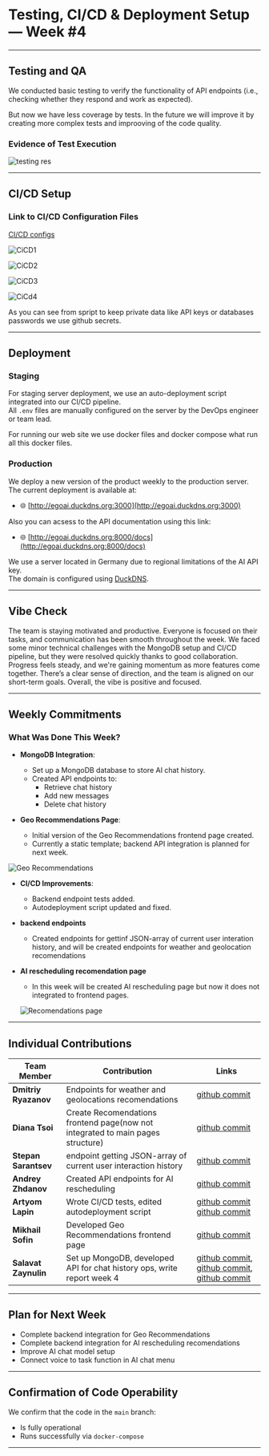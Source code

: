 # Testing, CI/CD & Deployment Setup — Week #4

---

## **Testing and QA**

We conducted basic testing to verify the functionality of API endpoints (i.e., checking whether they respond and work as expected).

 But now we have less coverage by tests. In the future we will improve it by creating more complex tests and improoving of the code quality.

### Evidence of Test Execution

![testing res](https://github.com/setterwars/Capstone-project-2025/blob/main/resukt%20of%20testing.png?raw=true)

---

## **CI/CD Setup**

### Link to CI/CD Configuration Files
[CI/CD configs](https://github.com/IU-Capstone-Project-2025/Ego_AI/blob/main/.github/workflows/ci-cd.yml)

![CiCD1](https://github.com/setterwars/Capstone-project-2025/blob/main/CiCdWeek41.png?raw=true)

![CiCD2](https://github.com/setterwars/Capstone-project-2025/blob/main/CIcdweek42.png?raw=true)

![CiCD3](https://github.com/setterwars/Capstone-project-2025/blob/main/CiCdWeek43.png?raw=true)

![CiCd4](https://github.com/setterwars/Capstone-project-2025/blob/main/CiCdWeek45.png?raw=true)


As you can see from spript to keep private data like API keys or databases passwords we use github secrets.

---

## **Deployment**

### Staging
For staging server deployment, we use an auto-deployment script integrated into our CI/CD pipeline.  
All `.env` files are manually configured on the server by the DevOps engineer or team lead.

For running our web site we use docker files and docker compose what run all this docker files.


### Production
We deploy a new version of the product weekly to the production server.  
The current deployment is available at:

- 🌐 [http://egoai.duckdns.org:3000](http://egoai.duckdns.org:3000)

Also you can acsess to the API documentation using this link:

- 🌐 [http://egoai.duckdns.org:8000/docs](http://egoai.duckdns.org:8000/docs)

We use a server located in Germany due to regional limitations of the AI API key.  
The domain is configured using [DuckDNS](https://www.duckdns.org/).

---

## **Vibe Check**

The team is staying motivated and productive. Everyone is focused on their tasks, and communication has been smooth throughout the week. We faced some minor technical challenges with the MongoDB setup and CI/CD pipeline, but they were resolved quickly thanks to good collaboration. Progress feels steady, and we're gaining momentum as more features come together. There’s a clear sense of direction, and the team is aligned on our short-term goals. Overall, the vibe is positive and focused.

---

## **Weekly Commitments**

### What Was Done This Week?

- **MongoDB Integration**:  
  - Set up a MongoDB database to store AI chat history.
  - Created API endpoints to:
    - Retrieve chat history
    - Add new messages
    - Delete chat history

- **Geo Recommendations Page**:  
  - Initial version of the Geo Recommendations frontend page created.
  - Currently a static template; backend API integration is planned for next week.

![Geo Recommendations](https://github.com/setterwars/Capstone-project-2025/blob/main/geo-recomendations.png?raw=true)

- **CI/CD Improvements**:
  - Backend endpoint tests added.
  - Autodeployment script updated and fixed.

- **backend endpoints**

  - Created  endpoints for gettinf JSON-array of current user interation history, and will be created endpoints for weather and geolocation recomendations

- **AI rescheduling recomendation page**

  - In this week will be created AI rescheduling page but now it does not integrated to frontend pages.

  ![Recomendations page](https://github.com/setterwars/Capstone-project-2025/blob/main/Recomendations%20page.jpg?raw=true)
---

## **Individual Contributions**

| Team Member          | Contribution                                       | Links        |
|----------------------|----------------------------------------------------|--------------|
| **Dmitriy Ryazanov** | Endpoints for weather and geolocations recomendations                               | [github commit](https://github.com/IU-Capstone-Project-2025/Ego_AI/pull/82) |
| **Diana Tsoi**       | Create Recomendations frontend page(now not integrated to main pages structure)                      | [github commit](https://github.com/IU-Capstone-Project-2025/Ego_AI/commit/b575f1525fb67ae2abb37fa3a04893802231b88b) |
| **Stepan Sarantsev** | endpoint getting JSON-array of current user interaction history                                | [github commit](https://github.com/IU-Capstone-Project-2025/Ego_AI/pull/83/commits/4c118b8fc17fcf09992eba52e4c89f567fa44f7d) |
| **Andrey Zhdanov**   | Created API endpoints for AI rescheduling          | [github commit](https://github.com/IU-Capstone-Project-2025/Ego_AI/commit/10b6d7d04cdf286adfa063b715ab5ed4cc452bdb)|
| **Artyom Lapin**     | Wrote CI/CD tests, edited autodeployment script    | [github commit](https://github.com/IU-Capstone-Project-2025/Ego_AI/commit/eb46a893ce883803d2a13cc1ac7bf961f3aaf749) [github commit](https://github.com/IU-Capstone-Project-2025/Ego_AI/commit/96a469dad0f6868ec7ddb41ae712241600d02bb9) |
| **Mikhail Sofin**    | Developed Geo Recommendations frontend page        | [github commit](https://github.com/IU-Capstone-Project-2025/Ego_AI/commit/a758c329edf686dc71d8746d0d041674ad2d593e)|
| **Salavat Zaynulin** | Set up MongoDB, developed API for chat history ops, write report week 4 | [github commit](https://github.com/IU-Capstone-Project-2025/Ego_AI/commit/bcd42eb98e5bfba67114684a8923a543d8f1e70e), [github commit](https://github.com/IU-Capstone-Project-2025/Ego_AI/commit/b2f48dd65687c7e7d5fe87158548a49e70ed7a02), [github commit](https://github.com/IU-Capstone-Project-2025/Ego_AI/commit/a1b4a962fa2d32ee28cc452a659cd9ba8af88fe8)|

---

## **Plan for Next Week**

- Complete backend integration for Geo Recommendations  
- Complete backend integration for AI rescheduling recomendations 
- Improve AI chat model setup
- Connect voice to task function in AI chat menu

---

## Confirmation of Code Operability

We confirm that the code in the `main` branch:

- Is fully operational  
- Runs successfully via `docker-compose`

---
